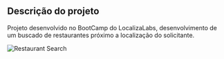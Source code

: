 ## Descrição do projeto

Projeto desenvolvido no BootCamp do LocalizaLabs, desenvolvimento de um buscado de restaurantes próximo
a localização do solicitante. 

![Restaurant Search](https://github.com/manoeljr/restaurant-search/tree/main/src/assets/restaurant-search.png)

